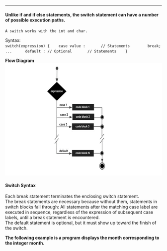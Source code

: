 
***
#### Unlike if and if else statements, the switch statement can have a number of possible execution paths.       
	A switch works with the int and char.  

Syntax:     
`switch(expression) {   
case value :       // Statements       
break;      
...     
default : // Optional       // Statements   
}`

**Flow Diagram**
![img.png](img.png)


#### Switch Syntax   
Each break statement terminates the enclosing switch statement.     
The break statements are necessary because without them, statements in switch blocks fall through: All statements after the matching case label are executed in sequence, regardless of the expression of subsequent case labels, until a break statement is encountered.       
The default statement is optional, but it must show up toward the finish of the switch.     
 
**The following example is a program displays the month corresponding to the integer month.**
